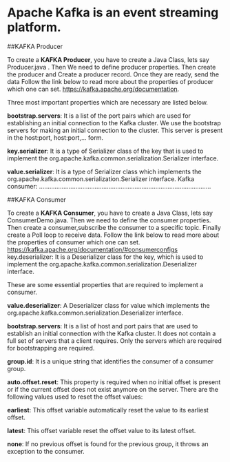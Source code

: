 # Apache Kafka is an event streaming platform. 
##KAFKA Producer

To create a **KAFKA Producer**, you have to create a Java Class, lets say Producer.java . Then We need to define producer properties. 
Then create the producer and Create a producer record. Once they are ready, send the data
Follow the link below to read more about the properties of producer which one can set.
https://kafka.apache.org/documentation.

Three most important properties which are necessary are listed below.

**bootstrap.servers**: It is a list of the port pairs which are used for establishing an initial connection to the Kafka cluster. We use the bootstrap servers for making an initial connection to the cluster. This server is present in the host:port, host:port,... form.

**key.serializer**: It is a type of Serializer class of the key that is used to implement the org.apache.kafka.common.serialization.Serializer interface.

**value.serializer**: It is a type of Serializer class which implements the org.apache.kafka.common.serialization.Serializer interface.
Kafka consumer:
...................................................................................................

##KAFKA Consumer

To create a **KAFKA Consumer**, you have to create a Java Class, lets say ConsumerDemo.java. Then we need to define the consumer properties.
Then create a consumer,subscribe the consumer to a specific topic. Finally create a Poll loop to receive data.
Follow the link below to read more about the properties of consumer which one can set.
https://kafka.apache.org/documentation/#consumerconfigs
key.deserializer: It is a Deserializer class for the key, which is used to implement the org.apache.kafka.common.serialization.Deserializer interface.

These are some essential properties that are required to implement a consumer.

**value.deserializer**: A Deserializer class for value which implements the org.apache.kafka.common.serialization.Deserializer interface.

**bootstrap.servers**: It is a list of host and port pairs that are used to establish an initial connection with the Kafka cluster. It does not contain a full set of servers that a client requires. Only the servers which are required for bootstrapping are required.

**group.id**: It is a unique string that identifies the consumer of a consumer group.

**auto.offset.reset**: This property is required when no initial offset is present or if the current offset does not exist anymore on the server. There are the following values used to reset the offset values:

**earliest**: This offset variable automatically reset the value to its earliest offset.

**latest**: This offset variable reset the offset value to its latest offset.

**none**: If no previous offset is found for the previous group, it throws an exception to the consumer.

